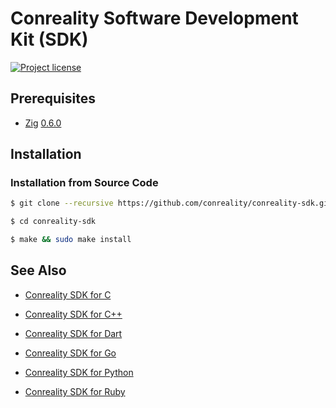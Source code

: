# Conreality Software Development Kit (SDK)

[![Project license](https://img.shields.io/badge/license-Public%20Domain-blue.svg)](https://unlicense.org)

## Prerequisites

- [Zig][] [0.6.0][]

[Zig]:   https://ziglang.org
[0.6.0]: https://ziglang.org/download/#release-0.6.0

## Installation

### Installation from Source Code

```bash
$ git clone --recursive https://github.com/conreality/conreality-sdk.git

$ cd conreality-sdk

$ make && sudo make install
```

## See Also

- [Conreality SDK for C](https://github.com/conreality/conreality.c)

- [Conreality SDK for C++](https://github.com/conreality/conreality.cpp)

- [Conreality SDK for Dart](https://github.com/conreality/conreality.dart)

- [Conreality SDK for Go](https://github.com/conreality/conreality.go)

- [Conreality SDK for Python](https://github.com/conreality/conreality.py)

- [Conreality SDK for Ruby](https://github.com/conreality/conreality.rb)
